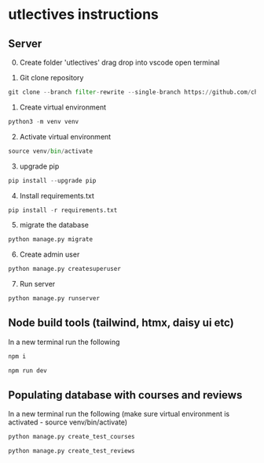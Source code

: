 # utlectives instructions

## Server

0. Create folder 'utlectives' drag drop into vscode open terminal

1. Git clone repository

```python
git clone --branch filter-rewrite --single-branch https://github.com/charmandercodes/utlectives.git . && rm -rf .git
```

1. Create virtual environment

```python
python3 -m venv venv
```
2. Activate virtual environment

```python
source venv/bin/activate
```

3. upgrade pip

```python
pip install --upgrade pip 
```

4. Install requirements.txt

```python
pip install -r requirements.txt 
```

5. migrate the database

```python
python manage.py migrate
```

6. Create admin user

```python
python manage.py createsuperuser
```

7. Run server

```python
python manage.py runserver
```


## Node build tools (tailwind, htmx, daisy ui etc)

In a new terminal run the following

```python
npm i
```

```python
npm run dev 
```

## Populating database with courses and reviews

In a new terminal run the following (make sure virtual environment is activated - source venv/bin/activate)

```python
python manage.py create_test_courses
```

```python
python manage.py create_test_reviews
```








